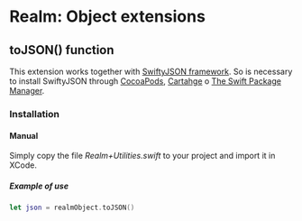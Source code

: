 # Realm: Object extensions




## toJSON() function

This extension works together with [SwiftyJSON framework](https://github.com/SwiftyJSON/SwiftyJSON). So is necessary to install SwiftyJSON through [CocoaPods](http://cocoapods.org/), [Cartahge](https://github.com/Carthage/Carthage) o [The Swift Package Manager](https://swift.org/package-manager).    
  

### Installation  

#### Manual

Simply copy the file *Realm+Utilities.swift* to your project and import it in XCode.

##### *Example of use*
```swift
let json = realmObject.toJSON()
```

